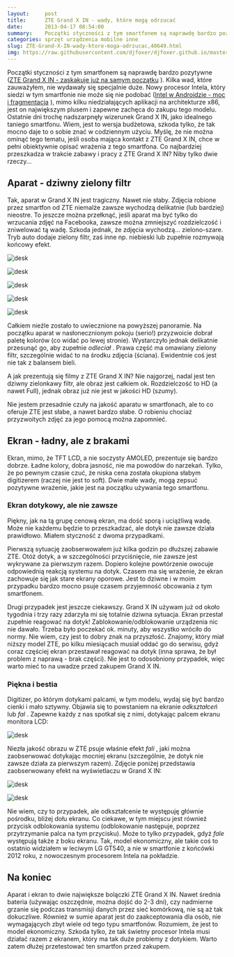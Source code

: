 ```yaml
---
layout:     post
title:      ZTE Grand X IN - wady, które mogą odrzucać
date:       2013-04-17 08:54:00
summary:    Początki styczności z tym smartfonem są naprawdę bardzo pozytywne (ZTE Grand X IN - zaskakuje już na samym początku ). Kilka wad, które zauważyłem, nie wydawały się specjalnie duże. Nowy procesor Intela, który siedzi w tym smartfonie nie może się nie podobać (Intel w Androidzie - moc i fragmentacja ), mimo kilku niedziałających aplikacji na architekturze x86, jest on największym plusem i zapewne z...
categories: sprzęt urządzenia mobilne inne
slug: ZTE-Grand-X-IN-wady-ktore-moga-odrzucac,40649.html
img: https://raw.githubusercontent.com/djfoxer/djfoxer.github.io/master/_img/2013-4-17-_109_/g_-_-x-_-_-_x20130417084657_0.jpg
---
```




Początki styczności z tym smartfonem są naprawdę bardzo pozytywne ([ZTE Grand X IN - zaskakuje już na samym początku](http://www.dobreprogramy.pl/djfoxer/ZTE-Grand-X-IN-zaskakuje-juz-na-samym-poczatku,40532.html) ). Kilka wad, które zauważyłem, nie wydawały się specjalnie duże. Nowy procesor Intela, który siedzi w tym smartfonie nie może się nie podobać ([Intel w Androidzie - moc i fragmentacja](http://www.dobreprogramy.pl/djfoxer/Intel-w-Androidzie-moc-i-fragmentacja,40608.html) ), mimo kilku niedziałających aplikacji na architekturze x86, jest on największym plusem i zapewne zachęca do zakupu tego modelu. Ostatnie dni trochę nadszarpnęły wizerunek Grand X IN, jako idealnego taniego smartfonu. Wiem, jest to wersja budżetowa, szkoda tylko, że tak mocno daje to o sobie znać w codziennym użyciu. Myślę, że nie można ominąć tego tematu, jeśli osoba mająca kontakt z ZTE Grand X IN, chce w pełni obiektywnie opisać wrażenia z tego smartfona. Co najbardziej przeszkadza w trakcie zabawy i pracy z ZTE Grand X IN? Niby tylko dwie rzeczy...



## Aparat - dziwny zielony filtr


Tak, aparat w Grand X IN jest tragiczny. Nawet nie słaby. Zdjęcia robione przez smartfon od ZTE niemalże zawsze wychodzą delikatnie (lub bardziej) nieostre. To jeszcze można przełknąć, jeśli aparat ma być tylko do wrzucania zdjęć na Facebooka, zawsze można zmniejszyć rozdzielczość i zniwelować tą wadę. Szkoda jednak, że zdjęcia wychodzą... zielono-szare. Tryb auto dodaje zielony filtr, zaś inne np. niebieski lub zupełnie rozmywają końcowy efekt.



![desk](https://raw.githubusercontent.com/djfoxer/djfoxer.github.io/master/_img/2013-4-17-_109_/g_-_-x-_-_-_x20130417084657_0.jpg)




![desk](https://raw.githubusercontent.com/djfoxer/djfoxer.github.io/master/_img/2013-4-17-_109_/g_-_-x-_-_-_x20130415232234_0.jpg)




![desk](https://raw.githubusercontent.com/djfoxer/djfoxer.github.io/master/_img/2013-4-17-_109_/g_-_-x-_-_-_x20130415232228_0.jpg)





![desk](https://raw.githubusercontent.com/djfoxer/djfoxer.github.io/master/_img/2013-4-17-_109_/g_-_-x-_-_-_x20130422190506_0.jpg)




![desk](https://raw.githubusercontent.com/djfoxer/djfoxer.github.io/master/_img/2013-4-17-_109_/g_-_-x-_-_-_x20130422190511_0.jpg)



Całkiem nieźle zostało to uwiecznione na powyższej panoramie. Na początku aparat w nasłonecznionym pokoju (serio!) przyzwoicie dobrał paletę kolorów (co widać po lewej stronie). Wystarczyło jednak delikatnie przesunąć go, aby zupełnie  *odleciał* . Prawa część ma omawiany zielony filtr, szczególnie widać to na środku zdjęcia (ściana). Ewidentnie coś jest nie tak z balansem bieli. 

A jak prezentują się filmy z ZTE Grand X IN? Nie najgorzej, nadal jest ten dziwny zielonkawy filtr, ale obraz jest całkiem ok. Rozdzielczość to HD (a nawet Full), jednak obraz już nie jest w jakości HD (szumy).

Nie jestem przesadnie czuły na jakość aparatu w smartfonach, ale to co oferuje ZTE jest słabe, a nawet bardzo słabe. O robieniu chociaż przyzwoitych zdjęć za jego pomocą można zapomnieć.



## Ekran - ładny, ale z brakami


Ekran, mimo, że TFT LCD, a nie soczysty AMOLED, prezentuje się bardzo dobrze. Ładne kolory, dobra jasność, nie ma powodów do narzekań. Tylko, że po pewnym czasie czuć, że niska cena została okupiona słabym digitizerem (raczej nie jest to soft). Dwie małe wady, mogą zepsuć pozytywne wrażenie, jakie jest na początku używania tego smartfonu.



### Ekran dotykowy, ale nie zawsze


Piękny, jak na tą grupę cenową ekran, ma dość sporą i uciążliwą wadę. Może nie każdemu będzie to przeszkadzać, ale dotyk nie zawsze działa prawidłowo. Miałem styczność z dwoma przypadkami. 

Pierwszą sytuację zaobserwowałem już kilka godzin po dłuższej zabawie ZTE. Otóż dotyk, a w szczególności przyciśnięcie, nie zawsze jest wykrywane za pierwszym razem. Dopiero kolejne powtórzenie owocuje odpowiednią reakcją systemu na dotyk. Czasem ma się wrażenie, że ekran zachowuje się jak stare ekrany oporowe. Jest to dziwne i w moim przypadku bardzo mocno psuje czasem przyjemność obcowania z tym smartfonem. 

Drugi przypadek jest jeszcze ciekawszy. Grand X IN używam już od około tygodnia i trzy razy zdarzyła mi się totalnie dziwna sytuacja. Ekran przestał zupełnie reagować na dotyk! Zablokowanie/odblokowanie urządzenia nic nie dawało. Trzeba było poczekać ok. minuty, aby wszystko wróciło do normy. Nie wiem, czy jest to dobry znak na przyszłość. Znajomy, który miał niższy model ZTE, po kilku miesiącach musiał oddać go do serwisu, gdyż coraz częściej ekran przestawał reagować na dotyk (inna sprawa, że był problem z naprawą - brak części). Nie jest to odosobniony przypadek, więc warto mieć to na uwadze przed zakupem Grand X IN. 



### Piękna i bestia


Digitizer, po którym dotykami palcami, w tym modelu, wydaj się być bardzo cienki i mało sztywny. Objawia się to powstaniem na ekranie  *odkształceń*  lub  *fal* . Zapewne każdy z nas spotkał się z nimi, dotykając palcem ekranu monitora LCD:



![desk](https://raw.githubusercontent.com/djfoxer/djfoxer.github.io/master/_img/2013-4-17-_109_/g_-_-x-_-_-_x20130415234805_0.jpg)



Niezła jakość obrazu w ZTE psuje właśnie efekt  *fali* , jaki można zaobserwować dotykając mocniej ekranu (szczególnie, że dotyk nie zawsze działa za pierwszym razem). Zdjęcie poniżej przedstawia zaobserwowany efekt na wyświetlaczu w Grand X IN:



![desk](https://raw.githubusercontent.com/djfoxer/djfoxer.github.io/master/_img/2013-4-17-_109_/g_-_-x-_-_-_x20130415230709_0.jpg)


![desk](https://raw.githubusercontent.com/djfoxer/djfoxer.github.io/master/_img/2013-4-17-_109_/g_-_-x-_-_-_x20130415230703_0.png)



Nie wiem, czy to przypadek, ale odkształcenie te występuję głównie pośrodku, bliżej dołu ekranu. Co ciekawe, w tym miejscu jest również przycisk odblokowania systemu (odblokowanie następuje, poprzez przytrzymanie palca na tym przycisku). Może to tylko przypadek, gdyż  *fale*  występują także z boku ekranu. Tak, model ekonomiczny, ale takie coś to ostatnio widziałem w leciwym LG GT540, a nie w smartfonie z końcówki 2012 roku, z nowoczesnym procesorem Intela na pokładzie.




## Na koniec


Aparat i ekran to dwie największe bolączki ZTE Grand X IN. Nawet średnia bateria (używając oszczędnie, można dojść do 2-3 dni), czy nadmierne grzanie się podczas transmisji danych przez sieć komórkową, nie są aż tak dokuczliwe. Również w sumie aparat jest do zaakceptowania dla osób, nie wymagających zbyt wiele od tego typu smartfonów. Rozumiem, że jest to model ekonomiczny. Szkoda tylko, że tak świetny procesor Intela musi działać razem z ekranem, który ma tak duże problemy z dotykiem. Warto zatem dłużej przetestować ten smartfon przed zakupem.